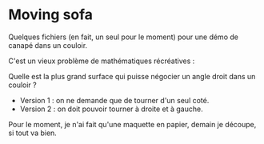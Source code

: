 # Moving sofa
 Quelques fichiers (en fait, un seul pour le moment) pour une démo de canapé dans un couloir. 

C'est un vieux problème de mathématiques récréatives : 

Quelle est la plus grand surface qui puisse négocier un angle droit dans un couloir ?

- Version 1 : on ne demande que de tourner d'un seul coté. 
- Version 2 : on doit pouvoir tourner à droite et à gauche. 

Pour le moment, je n'ai fait qu'une maquette en papier, demain je découpe, si tout va bien. 


